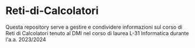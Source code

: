 # Reti-di-Calcolatori
Questa repository serve a gestire e condividere informazioni sul corso di Reti di Calcolatori tenuto al DMI nel corso di laurea L-31 Informatica durante l'a.a. 2023/2024
